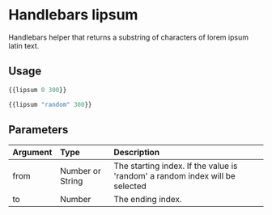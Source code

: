 # Handlebars lipsum
Handlebars helper that returns a substring of characters of lorem ipsum latin text.

## Usage
```javascript
{{lipsum 0 300}}
```

```javascript
{{lipsum "random" 300}}
```

## Parameters

| Argument	| Type 				| Description																						|
|:----------|:------------------|:--------------------------------------------------------------------------------------------------|
| from		| Number or String 	| The starting index. If the value is 'random' a random index will be selected						|
| to 		| Number 			| The ending index.																					|
